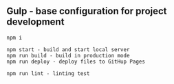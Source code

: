 ## Gulp - base configuration for project development

```
npm i 

npm start - build and start local server
npm run build - build in production mode
npm run deploy - deploy files to GitHup Pages

npm run lint - linting test
```
